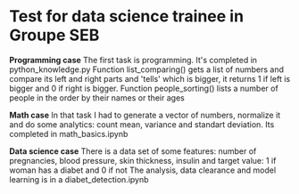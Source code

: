 # Test for data science trainee in Groupe SEB
**Programming case**
The first task is programming. It's completed in python_knowledge.py
Function list_comparing() gets a list of numbers and compare its left and right parts and 'tells' which is bigger, it returns 1 if left is bigger and 0 if right is bigger.
Function people_sorting() lists a number of people in the order by their names or their ages

**Math case**
In that task I had to generate a vector of numbers, normalize it and do some analytics: count mean, variance and standart deviation. Its completed in math_basics.ipynb

**Data science case**
There is a data set of some features: number of pregnancies, blood pressure, skin thickness, insulin and target value: 1 if woman has a diabet and 0 if not
The analysis, data clearance and model learning is in a diabet_detection.ipynb